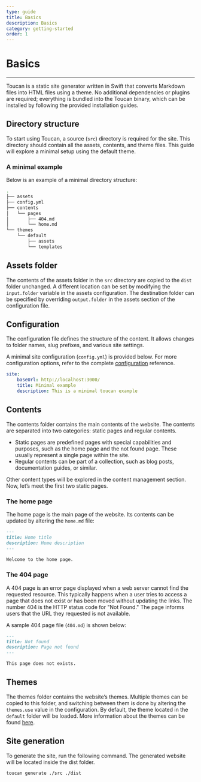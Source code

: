 ```yaml
---
type: guide
title: Basics
description: Basics
category: getting-started
order: 1
---
```


# Basics
---

Toucan is a static site generator written in Swift that converts Markdown files into HTML files using a theme. No additional dependencies or plugins are required; everything is bundled into the Toucan binary, which can be installed by following the provided installation guides.

## Directory structure

To start using Toucan, a source (`src`) directory is required for the site. This directory should contain all the assets, contents, and theme files. This guide will explore a minimal setup using the default theme.

### A minimal example

Below is an example of a minimal directory structure:

```sh
.
├── assets
├── config.yml
├── contents
│   └── pages
│       ├── 404.md
│       └── home.md
└── themes
    └── default
        ├── assets
        └── templates
```

## Assets folder

The contents of the assets folder in the `src` directory are copied to the `dist` folder unchanged. A different location can be set by modifying the `input.folder` variable in the assets configuration. The destination folder can be specified by overriding `output.folder` in the assets section of the configuration file. 

## Configuration

The configuration file defines the structure of the content. It allows changes to folder names, slug prefixes, and various site settings.

A minimal site configuration (`config.yml`) is provided below. For more configuration options, refer to the complete [configuration](/docs/getting-started/configuration/) reference.

```yml
site:
    baseUrl: http://localhost:3000/
    title: Minimal example
    description: This is a minimal toucan example

```
 
## Contents

The contents folder contains the main contents of the website. The contents are separated into two categories: static pages and regular contents.

- Static pages are predefined pages with special capabilities and purposes, such as the home page and the not found page. These usually represent a single page within the site.
- Regular contents can be part of a collection, such as blog posts, documentation guides, or similar.
    
Other content types will be explored in the content management section. Now, let’s meet the first two static pages.


### The home page

The home page is the main page of the website. Its contents can be updated by altering the `home.md` file:

```md
---
title: Home title
description: Home description 
---

Welcome to the home page.

```

### The 404 page

A 404 page is an error page displayed when a web server cannot find the requested resource. This typically happens when a user tries to access a page that does not exist or has been moved without updating the links. The number 404 is the HTTP status code for "Not Found." The page informs users that the URL they requested is not available.

A sample 404 page file (`404.md`) is shown below:

```md
---
title: Not found
description: Page not found
---

This page does not exists.

```


## Themes

The themes folder contains the website’s themes. Multiple themes can be copied to this folder, and switching between them is done by altering the `themes.use` value in the configuration.​ By default, the theme located in the `default` folder will be loaded. More information about the themes can be found [here](/docs/getting-started/themes/).


## Site generation


To generate the site, run the following command. The generated website will be located inside the dist folder.

```sh
toucan generate ./src ./dist
```

